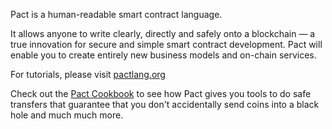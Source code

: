 Pact is a human-readable smart contract language.

It allows anyone to write clearly, directly and safely onto a blockchain — a true innovation for secure and simple smart contract development. Pact will enable you to create entirely new business models and on-chain services.

For tutorials, please visit <a href="https://pactlang.org/" target="_blank">pactlang.org</a>

Check out the [Pact Cookbook](../../cookbook) to see how Pact gives you tools to do
safe transfers that guarantee that you don't accidentally send coins into a
black hole and much much more.
